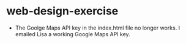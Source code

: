 # web-design-exercise

- The Goolge Maps API key in the index.html file no longer works. I emailed Lisa a working Google Maps API key.

